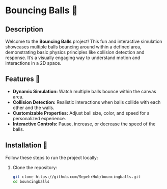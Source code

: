 # Bouncing Balls 🎾

## Description
Welcome to the **Bouncing Balls** project! This fun and interactive simulation showcases multiple balls bouncing around within a defined area, demonstrating basic physics principles like collision detection and response. It’s a visually engaging way to understand motion and interactions in a 2D space.

## Features 🌟
- **Dynamic Simulation:** Watch multiple balls bounce within the canvas area.
- **Collision Detection:** Realistic interactions when balls collide with each other and the walls.
- **Customizable Properties:** Adjust ball size, color, and speed for a personalized experience.
- **Interactive Controls:** Pause, increase, or decrease the speed of the balls.

## Installation 🚀
Follow these steps to run the project locally:

1. Clone the repository:
   ```bash
   git clone https://github.com/SepehrHub/bouncingballs.git
   cd bouncingballs
